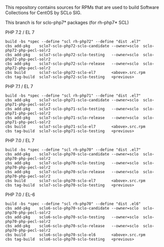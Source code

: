 This repository contains sources for RPMs that are used
to build Software Collections for CentOS by SCLo SIG.

This branch is for sclo-php7* packages (for rh-php7* SCL)


PHP 7.2 / EL 7

    build -bs *spec --define "scl rh-php72" --define "dist .el7"
    cbs add-pkg    sclo7-sclo-php72-sclo-candidate --owner=sclo  sclo-php72-php-pecl-solr2
    cbs add-pkg    sclo7-sclo-php72-sclo-testing   --owner=sclo  sclo-php72-php-pecl-solr2
    cbs add-pkg    sclo7-sclo-php72-sclo-release   --owner=sclo  sclo-php72-php-pecl-solr2
    cbs build      sclo7-sclo-php72-sclo-el7       <above>.src.rpm
    cbs tag-build  sclo7-sclo-php72-sclo-testing   <previous>

PHP 7.1 / EL 7

    build -bs *spec --define "scl rh-php71" --define "dist .el7"
    cbs add-pkg    sclo7-sclo-php71-sclo-candidate --owner=sclo  sclo-php71-php-pecl-solr2
    cbs add-pkg    sclo7-sclo-php71-sclo-testing   --owner=sclo  sclo-php71-php-pecl-solr2
    cbs add-pkg    sclo7-sclo-php71-sclo-release   --owner=sclo  sclo-php71-php-pecl-solr2
    cbs build      sclo7-sclo-php71-sclo-el7       <above>.src.rpm
    cbs tag-build  sclo7-sclo-php71-sclo-testing   <previous>

PHP 7.0 / EL 7

    build -bs *spec --define "scl rh-php70" --define "dist .el7"
    cbs add-pkg    sclo7-sclo-php70-sclo-candidate --owner=sclo  sclo-php70-php-pecl-solr2
    cbs add-pkg    sclo7-sclo-php70-sclo-testing   --owner=sclo  sclo-php70-php-pecl-solr2
    cbs add-pkg    sclo7-sclo-php70-sclo-release   --owner=sclo  sclo-php70-php-pecl-solr2
    cbs build      sclo7-sclo-php70-sclo-el7       <above>.src.rpm
    cbs tag-build  sclo7-sclo-php70-sclo-testing   <previous>

PHP 7.0 / EL-6

    build -bs *spec --define "scl rh-php70" --define "dist .el6"
    cbs add-pkg    sclo6-sclo-php70-sclo-candidate --owner=sclo  sclo-php70-php-pecl-solr2
    cbs add-pkg    sclo6-sclo-php70-sclo-testing   --owner=sclo  sclo-php70-php-pecl-solr2
    cbs add-pkg    sclo6-sclo-php70-sclo-release   --owner=sclo  sclo-php70-php-pecl-solr2
    cbs build      sclo6-sclo-php70-sclo-el6       <above>.src.rpm
    cbs tag-build  sclo6-sclo-php70-sclo-testing   <previous>

